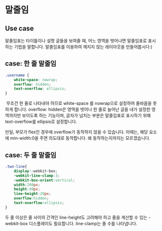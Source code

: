 # 말줄임

## Use case

말줄임표는 타이틀이나 설명 글들을 보여줄 때, 어느 영역을 벗어나면 말줄임표로 표시하는 기법을 말합니다. 말줄임표를 이용하여 깨지지 않는 레이아웃을 만들어봅시다:)

## case: 한 줄 말줄임

```scss
.username {
    white-space: nowrap;
    overflow: hidden;
    text-overflow: ellipsis;
}
```

‌ 무조건 한 줄로 나타내야 하므로 white-space 를 nowrap으로 설정하여 줄바꿈을 못하게 합니다. overflow: hidden은 영역을 벗어나 한 줄로 늘어난 글을 내가 설정한 영역까지만 보이도록 하는 기능이며, 글자가 넘치는 부분은 말줄임표로 표시하기 위해 text-overflow를 ellipsis로 설정합니다.

만일, 부모가 flex인 경우에 overflow가 동작하지 않을 수 있습니다. 이때는, 해당 요소에 min-width:0을 주면 의도대로 동작합니다. 왜 동작하는지까지는 모르겠습니다. ‌

## case: 두 줄 말줄임

```scss
.two-line{
    display:-webkit-box;
    -webkit-line-clamp:3;
    -webkit-box-orient:vertical;
    width:200px;
    height:40px;
    line-height:20px;
    overflow:hidden;
    text-overflow:ellipsis;
}
```

두 줄 이상은 줄 사이의 간격인 line-height도 고려해야 하고 줄을 계산할 수 있는 -webkit-box 디스플레이도 필요합니다. line-clamp는 줄 수를 나타냅니다.
